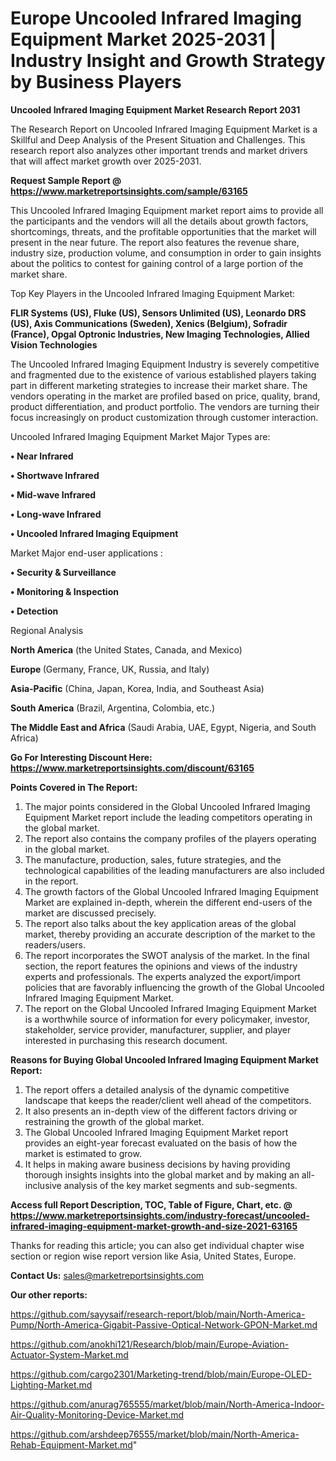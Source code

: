 # Europe Uncooled Infrared Imaging Equipment Market 2025-2031 | Industry Insight and Growth Strategy by Business Players

<strong>Uncooled Infrared Imaging Equipment Market Research Report 2031</strong>

The Research Report on Uncooled Infrared Imaging Equipment Market is a Skillful and Deep Analysis of the Present Situation and Challenges. This research report also analyzes other important trends and market drivers that will affect market growth over 2025-2031.

<strong>Request Sample Report @ <a href=https://www.marketreportsinsights.com/sample/63165>https://www.marketreportsinsights.com/sample/63165</a></strong>

This Uncooled Infrared Imaging Equipment market report aims to provide all the participants and the vendors will all the details about growth factors, shortcomings, threats, and the profitable opportunities that the market will present in the near future. The report also features the revenue share, industry size, production volume, and consumption in order to gain insights about the politics to contest for gaining control of a large portion of the market share.

Top Key Players in the Uncooled Infrared Imaging Equipment Market:

<strong>FLIR Systems (US), Fluke (US), Sensors Unlimited (US), Leonardo DRS (US), Axis Communications (Sweden), Xenics (Belgium), Sofradir (France), Opgal Optronic Industries, New Imaging Technologies, Allied Vision Technologies</strong>

The Uncooled Infrared Imaging Equipment Industry is severely competitive and fragmented due to the existence of various established players taking part in different marketing strategies to increase their market share. The vendors operating in the market are profiled based on price, quality, brand, product differentiation, and product portfolio. The vendors are turning their focus increasingly on product customization through customer interaction.

Uncooled Infrared Imaging Equipment Market Major Types are:

<strong>• Near Infrared

• Shortwave Infrared

• Mid-wave Infrared

• Long-wave Infrared

• Uncooled Infrared Imaging Equipment</strong>

Market Major end-user applications :

<strong>• Security & Surveillance

• Monitoring & Inspection

• Detection</strong>

Regional Analysis

</u><strong><b>North America</b></strong> (the United States, Canada, and Mexico)

<strong><b>Europe </b></strong>(Germany, France, UK, Russia, and Italy)

<strong><b>Asia-Pacific</b></strong> (China, Japan, Korea, India, and Southeast Asia)

<strong><b>South America</b></strong> (Brazil, Argentina, Colombia, etc.)

<strong><b>The Middle East and Africa</b></strong> (Saudi Arabia, UAE, Egypt, Nigeria, and South Africa)

<strong>Go For Interesting Discount Here: <a href=https://www.marketreportsinsights.com/discount/63165>https://www.marketreportsinsights.com/discount/63165</a></strong>

<strong>Points Covered in The Report:</strong>
<ol>
  <li>The major points considered in the Global Uncooled Infrared Imaging Equipment Market report include the leading competitors operating in the global market.</li>
  <li>The report also contains the company profiles of the players operating in the global market.</li>
  <li>The manufacture, production, sales, future strategies, and the technological capabilities of the leading manufacturers are also included in the report.</li>
  <li>The growth factors of the Global Uncooled Infrared Imaging Equipment Market are explained in-depth, wherein the different end-users of the market are discussed precisely.</li>
  <li>The report also talks about the key application areas of the global market, thereby providing an accurate description of the market to the readers/users.</li>
  <li>The report incorporates the SWOT analysis of the market. In the final section, the report features the opinions and views of the industry experts and professionals. The experts analyzed the export/import policies that are favorably influencing the growth of the Global Uncooled Infrared Imaging Equipment Market.</li>
  <li>The report on the Global Uncooled Infrared Imaging Equipment Market is a worthwhile source of information for every policymaker, investor, stakeholder, service provider, manufacturer, supplier, and player interested in purchasing this research document.</li>
</ol>
<strong>Reasons for Buying Global Uncooled Infrared Imaging Equipment Market Report:</strong>

<ol>
  <li>The report offers a detailed analysis of the dynamic competitive landscape that keeps the reader/client well ahead of the competitors.</li>
  <li>It also presents an in-depth view of the different factors driving or restraining the growth of the global market.</li>
  <li>The Global Uncooled Infrared Imaging Equipment Market report provides an eight-year forecast evaluated on the basis of how the market is estimated to grow.</li>
  <li>It helps in making aware business decisions by having providing thorough insights insights into the global market and by making an all-inclusive analysis of the key market segments and sub-segments.</li>
</ol>
<strong>Access full Report Description, TOC, Table of Figure, Chart, etc. @ <a href=https://www.marketreportsinsights.com/industry-forecast/uncooled-infrared-imaging-equipment-market-growth-and-size-2021-63165>https://www.marketreportsinsights.com/industry-forecast/uncooled-infrared-imaging-equipment-market-growth-and-size-2021-63165</a></strong>


Thanks for reading this article; you can also get individual chapter wise section or region wise report version like Asia, United States, Europe.

<strong>Contact Us:</strong>
sales@marketreportsinsights.com

<strong>Our other reports:</strong>

<a href=https://github.com/sayysaif/research-report/blob/main/North-America-Pump/North-America-Gigabit-Passive-Optical-Network-GPON-Market.md>https://github.com/sayysaif/research-report/blob/main/North-America-Pump/North-America-Gigabit-Passive-Optical-Network-GPON-Market.md</a>

<a href=https://github.com/anokhi121/Research/blob/main/Europe-Aviation-Actuator-System-Market.md>https://github.com/anokhi121/Research/blob/main/Europe-Aviation-Actuator-System-Market.md</a>

<a href=https://github.com/cargo2301/Marketing-trend/blob/main/Europe-OLED-Lighting-Market.md>https://github.com/cargo2301/Marketing-trend/blob/main/Europe-OLED-Lighting-Market.md</a>

<a href=https://github.com/anurag765555/market/blob/main/North-America-Indoor-Air-Quality-Monitoring-Device-Market.md>https://github.com/anurag765555/market/blob/main/North-America-Indoor-Air-Quality-Monitoring-Device-Market.md</a>

<a href=https://github.com/arshdeep76555/market/blob/main/North-America-Rehab-Equipment-Market.md>https://github.com/arshdeep76555/market/blob/main/North-America-Rehab-Equipment-Market.md</a>"
